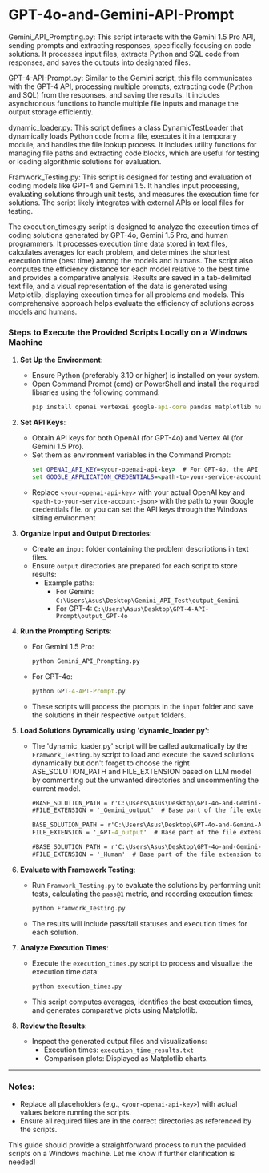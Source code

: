# GPT-4o-and-Gemini-API-Prompt
Gemini_API_Prompting.py: This script interacts with the Gemini 1.5 Pro API, sending prompts and extracting responses, specifically focusing on code solutions. It processes input files, extracts Python and SQL code from responses, and saves the outputs into designated files.

GPT-4-API-Prompt.py: Similar to the Gemini script, this file communicates with the GPT-4 API, processing multiple prompts, extracting code (Python and SQL) from the responses, and saving the results. It includes asynchronous functions to handle multiple file inputs and manage the output storage efficiently. 

dynamic_loader.py: This script defines a class DynamicTestLoader that dynamically loads Python code from a file, executes it in a temporary module, and handles the file lookup process. It includes utility functions for managing file paths and extracting code blocks, which are useful for testing or loading algorithmic solutions for evaluation.

Framwork_Testing.py: This script is designed for testing and evaluation of coding models like GPT-4 and Gemini 1.5. It handles input processing, evaluating solutions through unit tests, and measures the execution time for solutions. The script likely integrates with external APIs or local files for testing.

The execution_times.py script is designed to analyze the execution times of coding solutions generated by GPT-4o, Gemini 1.5 Pro, and human programmers. It processes execution time data stored in text files, calculates averages for each problem, and determines the shortest execution time (best time) among the models and humans.
The script also computes the efficiency distance for each model relative to the best time and provides a comparative analysis. Results are saved in a tab-delimited text file, and a visual representation of the data is generated using Matplotlib, displaying execution times for all problems and models. This comprehensive approach helps evaluate the efficiency of solutions across models and humans.

### Steps to Execute the Provided Scripts Locally on a Windows Machine

1. **Set Up the Environment**:
   - Ensure Python (preferably 3.10 or higher) is installed on your system.
   - Open Command Prompt (cmd) or PowerShell and install the required libraries using the following command:
     ```cmd
     pip install openai vertexai google-api-core pandas matplotlib numpy
     ```

2. **Set API Keys**:
   - Obtain API keys for both OpenAI (for GPT-4o) and Vertex AI (for Gemini 1.5 Pro).
   - Set them as environment variables in the Command Prompt:
     ```cmd
     set OPENAI_API_KEY=<your-openai-api-key>  # For GPT-4o, the API keys are set through the Windows system environment settings.
     set GOOGLE_APPLICATION_CREDENTIALS=<path-to-your-service-account-json>  # For Gemini, this line doesn't exist in my code because the API keys are set through the Windows system environment settings.
     ```
   - Replace `<your-openai-api-key>` with your actual OpenAI key and `<path-to-your-service-account-json>` with the path to your Google credentials file. or you can set the API keys through the Windows sitting environment

3. **Organize Input and Output Directories**:
   - Create an `input` folder containing the problem descriptions in text files.
   - Ensure `output` directories are prepared for each script to store results:
     - Example paths:
       - For Gemini: `C:\Users\Asus\Desktop\Gemini_API_Test\output_Gemini`
       - For GPT-4: `C:\Users\Asus\Desktop\GPT-4-API-Prompt\output_GPT-4o`

4. **Run the Prompting Scripts**:
   - For Gemini 1.5 Pro:
     ```cmd
     python Gemini_API_Prompting.py
     ```
   - For GPT-4o:
     ```cmd
     python GPT-4-API-Prompt.py
     ```
   - These scripts will process the prompts in the `input` folder and save the solutions in their respective `output` folders.

5. **Load Solutions Dynamically using 'dynamic_loader.py'**:
   - The 'dynamic_loader.py' script will be called automatically by the `Framwork_Testing.by` script to load and execute the saved solutions dynamically 
     but don't forget to choose the right ASE_SOLUTION_PATH and FILE_EXTENSION based on LLM model by commenting out the unwanted directories and uncommenting the current model.

     ```cmd   
     #BASE_SOLUTION_PATH = r'C:\Users\Asus\Desktop\GPT-4o-and-Gemini-API-Prompt\output_Gemini'  # Set this to the appropriate path
     #FILE_EXTENSION = '_Gemini_output'  # Base part of the file extension to match

     BASE_SOLUTION_PATH = r'C:\Users\Asus\Desktop\GPT-4o-and-Gemini-API-Prompt\output_GPT-4o'  # Set this to the appropriate path
     FILE_EXTENSION = '_GPT-4_output'  # Base part of the file extension to match

     #BASE_SOLUTION_PATH = r'C:\Users\Asus\Desktop\GPT-4o-and-Gemini-API-Prompt\human_output'  # Set this to the appropriate path
     #FILE_EXTENSION = '_Human'  # Base part of the file extension to match
     ```
7. **Evaluate with Framework Testing**:
   - Run `Framwork_Testing.py` to evaluate the solutions by performing unit tests, calculating the `pass@1` metric, and recording execution times:
     ```cmd
     python Framwork_Testing.py
     ```
   - The results will include pass/fail statuses and execution times for each solution.

8. **Analyze Execution Times**:
   - Execute the `execution_times.py` script to process and visualize the execution time data:
     ```cmd
     python execution_times.py
     ```
   - This script computes averages, identifies the best execution times, and generates comparative plots using Matplotlib.

9. **Review the Results**:
   - Inspect the generated output files and visualizations:
     - Execution times: `execution_time_results.txt`
     - Comparison plots: Displayed as Matplotlib charts.
---

### Notes:
- Replace all placeholders (e.g., `<your-openai-api-key>`) with actual values before running the scripts.
- Ensure all required files are in the correct directories as referenced by the scripts.

This guide should provide a straightforward process to run the provided scripts on a Windows machine. Let me know if further clarification is needed!



